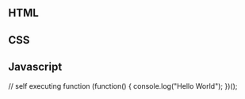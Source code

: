 ## HTML

<div></div>
<p></p>

## CSS

<link rel="stylesheet" type="text/css" href="">

## Javascript

// self executing function
(function() {
    console.log("Hello World");
})();

<script src=""></script>
